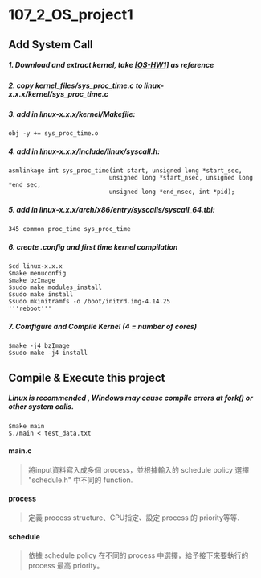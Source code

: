 # 107_2_OS_project1

## Add System Call
##### 1. Download and extract kernel, take [[OS-HW1]](https://docs.google.com/presentation/d/1KwS9PuGZxLXQ9IEYJE7KUhnz3bHohJLWOH-CRGZkC40/edit#slide=id.p25) as reference
##### 2. copy  kernel_files/sys_proc_time.c  to  linux-x.x.x/kernel/sys_proc_time.c

##### 3. add in linux-x.x.x/kernel/Makefile:
<pre><code>obj -y += sys_proc_time.o</code></pre>

##### 4. add in linux-x.x.x/include/linux/syscall.h:
<pre><code>asmlinkage int sys_proc_time(int start, unsigned long *start_sec,
                            unsigned long *start_nsec, unsigned long *end_sec, 
                            unsigned long *end_nsec, int *pid);
</code></pre>

##### 5. add in linux-x.x.x/arch/x86/entry/syscalls/syscall_64.tbl:
<pre><code>345 common proc_time sys_proc_time</code></pre>
##### 6. create .config and first time kernel compilation
<pre><code>$cd linux-x.x.x
$make menuconfig
$make bzImage
$sudo make modules_install
$sudo make install
$sudo mkinitramfs -o /boot/initrd.img-4.14.25
'''reboot'''</code></pre>
##### 7. Comfigure and Compile Kernel (4 = number of cores)
<pre><code>$make -j4 bzImage
$sudo make -j4 install</code></pre>

## Compile & Execute this project
##### Linux is recommended , Windows may cause compile errors at fork() or other system calls.
<pre><code>$make main
$./main < test_data.txt</code></pre>


#### main.c
> 將input資料寫入成多個 process，並根據輸入的 schedule policy 選擇 "schedule.h" 中不同的 function.

#### process
> 定義 process structure、CPU指定、設定 process 的 priority等等.

#### schedule
> 依據 schedule policy 在不同的 process 中選擇，給予接下來要執行的 process 最高 priority。


